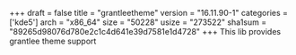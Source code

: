 +++
draft = false
title = "grantleetheme"
version = "16.11.90-1"
categories = ['kde5']
arch = "x86_64"
size = "50228"
usize = "273522"
sha1sum = "89265d98076d780e2c1c4d641e39d7581e1d4728"
+++
This lib provides grantlee theme support